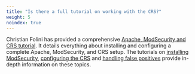 ```yaml
---
title: "Is there a full tutorial on working with the CRS?"
weight: 5
noindex: true
---
```


Christian Folini has provided a comprehensive [Apache, ModSecurity and CRS tutorial](https://www.netnea.com/cms/apache-tutorials/). It details everything about installing and configuring a complete Apache, ModSecurity, and CRS setup. The tutorials on [installing ModSecurity](https://www.netnea.com/cms/apache-tutorial-6_embedding-modsecurity/), [configuring the CRS](https://www.netnea.com/cms/apache-tutorial-7_including-modsecurity-core-rules/) and [handling false positives](https://www.netnea.com/cms/apache-tutorial-8_handling-false-positives-modsecurity-core-rule-set/) provide in-depth information on these topics.
